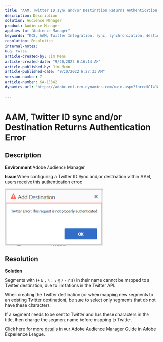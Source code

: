 ```yaml
---
title: "AAM, Twitter ID sync and/or Destination Returns Authentication Error"
description: Description
solution: Audience Manager
product: Audience Manager
applies-to: "Audience Manager"
keywords: "KCS, AAM, Twitter Integration, sync, synchronization, destination, authentication error, ID, Adobe Audience Manager"
resolution: Resolution
internal-notes: 
bug: False
article-created-by: Jim Menn
article-created-date: "9/20/2022 6:16:14 AM"
article-published-by: Jim Menn
article-published-date: "9/20/2022 6:27:33 AM"
version-number: 7
article-number: KA-15342
dynamics-url: "https://adobe-ent.crm.dynamics.com/main.aspx?forceUCI=1&pagetype=entityrecord&etn=knowledgearticle&id=dddc48b9-ab38-ed11-9db1-0022480866ad"

---
```

# AAM, Twitter ID sync and/or Destination Returns Authentication Error

## Description


<b>Environment</b>
 Adobe Audience Manager

<b>Issue</b>
 When configuring a Twitter ID Sync and/or destination within AAM, users receive this authentication error:

![](assets/___dedc48b9-ab38-ed11-9db1-0022480866ad___.png)


## Resolution


<b>Solution</b>

Segments with (`+` `&` `,` `%` `:` `;` `@` `/` `=` `?` `$`) in their name cannot be mapped to a Twitter destination, due to limitations in the Twitter API.

When creating the Twitter destination (or when mapping new segments to an existing Twitter destination), be sure to select only segments that do not have these characters.

If a segment needs to be sent to Twitter and has these characters in the title, then change the segment name before mapping to Twitter.

[Click here for more details](https://experienceleague.adobe.com/docs/audience-manager/user-guide/features/destinations/device-based/twitter-tailored-audiences.html?lang=en#segment-mapping-considerations) in our Adobe Audience Manager Guide in Adobe Experience League.
